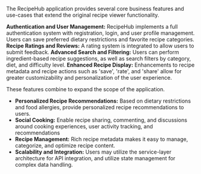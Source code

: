 The RecipeHub application provides several core business features and use-cases that extend the original recipe viewer functionality.

**Authentication and User Management:** RecipeHub implements a full authentication system with registration, login, and user profile management. Users can save preferred dietary restrictions and favorite recipe categories.
**Recipe Ratings and Reviews:** A rating system is integrated to allow users to submit feedback.
**Advanced Search and Filtering:** Users can perform ingredient-based recipe suggestions, as well as search filters by category, diet, and difficulty level.
**Enhanced Recipe Display:** Enhancements to recipe metadata and recipe actions such as 'save', 'rate', and 'share' allow for greater customizability and personalization of the user experience.

These features combine to expand the scope of the application.

- **Personalized Recipe Recommendations:** Based on dietary restrictions and food allergies, provide personalized recipe recommendations to users.
- **Social Cooking:** Enable recipe sharing, commenting, and discussions around cooking experiences, user activity tracking, and recommendations
- **Recipe Management:** Rich recipe metadata makes it easy to manage, categorize, and optimize recipe content. 
- **Scalability and Integration:** Users may utilize the service-layer architecture for API integration, and utilize state management for complex data handling.
